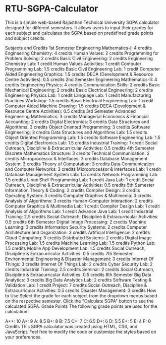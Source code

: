 # RTU-SGPA-Calculator

This is a simple web-based Rajasthan Technical University  SGPA calculator designed for different semesters. It allows users to input their grades for each subject and calculates the SGPA based on predefined grade points and subject credits.

Subjects and Credits
1st Semester
Engineering Mathematics-I: 4 credits
Engineering Chemistry: 4 credits
Human Values: 2 credits
Programming for Problem Solving: 2 credits
Basic Civil Engineering: 2 credits
Engineering Chemistry Lab: 1 credit
Human Values Activities: 1 credit
Computer Programming Lab: 1.5 credits
Basic Civil Engineering Lab: 1 credit
Computer Aided Engineering Graphics: 1.5 credits
DECA (Development & Resource Centre Activities): 0.5 credits
2nd Semester
Engineering Mathematics-II: 4 credits
Engineering Physics: 4 credits
Communication Skills: 2 credits
Basic Mechanical Engineering: 2 credits
Basic Electrical Engineering: 2 credits
Engineering Physics Lab: 1 credit
Language Lab: 1 credit
Manufacturing Practices Workshop: 1.5 credits
Basic Electrical Engineering Lab: 1 credit
Computer Aided Machine Drawing: 1.5 credits
DECA (Development & Resource Centre Activities): 0.5 credits
3rd Semester
Advanced Engineering Mathematics: 3 credits
Managerial Economics & Financial Accounting: 2 credits
Digital Electronics: 3 credits
Data Structures and Algorithms: 3 credits
Object Oriented Programming: 3 credits
Software Engineering: 3 credits
Data Structures and Algorithms Lab: 1.5 credits
Object Oriented Programming Lab: 1.5 credits
Software Engineering Lab: 1.5 credits
Digital Electronics Lab: 1.5 credits
Industrial Training: 1 credit
Social Outreach, Discipline & Extracurricular Activities: 0.5 credits
4th Semester
Discrete Mathematics Structure: 3 credits
Technical Communication: 2 credits
Microprocessor & Interfaces: 3 credits
Database Management System: 3 credits
Theory of Computation: 3 credits
Data Communication and Computer Networks: 3 credits
Microprocessor & Interfaces Lab: 1 credit
Database Management System Lab: 1.5 credits
Network Programming Lab: 1.5 credits
Linux Shell Programming Lab: 1 credit
Java Lab: 1 credit
Social Outreach, Discipline & Extracurricular Activities: 0.5 credits
5th Semester
Information Theory & Coding: 2 credits
Compiler Design: 3 credits
Operating System: 3 credits
Computer Graphics & Multimedia: 3 credits
Analysis of Algorithms: 3 credits
Human-Computer Interaction: 2 credits
Computer Graphics & Multimedia Lab: 1 credit
Compiler Design Lab: 1 credit
Analysis of Algorithms Lab: 1 credit
Advance Java Lab: 1 credit
Industrial Training: 2.5 credits
Social Outreach, Discipline & Extracurricular Activities: 0.5 credits
6th Semester
Digital Image Processing: 2 credits
Machine Learning: 3 credits
Information Security Systems: 2 credits
Computer Architecture and Organization: 3 credits
Artificial Intelligence: 2 credits
Cloud Computing: 3 credits
Distributed Systems: 2 credits
Digital Image Processing Lab: 1.5 credits
Machine Learning Lab: 1.5 credits
Python Lab: 1.5 credits
Mobile App Development Lab: 1.5 credits
Social Outreach, Discipline & Extracurricular Activities: 0.5 credits
7th Semester
Environmental Engineering & Disaster Management: 3 credits
Internet Of Things: 3 credits
Internet Of Things Lab: 2 credits
Cyber Security Lab: 2 credits
Industrial Training: 2.5 credits
Seminar: 2 credits
Social Outreach, Discipline & Extracurricular Activities: 0.5 credits
8th Semester
Big Data Analytics: 3 credits
Big Data Analytics Lab: 2 credits
Software Testing & Validation Lab: 1 credit
Project: 7 credits
Social Outreach, Discipline & Extracurricular Activities: 0.5 credits
Disaster Management: 3 credits
How to Use
Select the grade for each subject from the dropdown menus based on the respective semester.
Click the "Calculate SGPA" button to see the calculated SGPA.
Grade Points
The following grade points are used for the calculation:

A++: 10
A+: 9
A: 8.5
B+: 8
B: 7.5
C+: 7
C: 6.5
D+: 6
D: 5.5
E+: 5
E: 4
F: 0
Credits
This SGPA calculator was created using HTML, CSS, and JavaScript. Feel free to modify the code or customize the styles based on your preferences.
